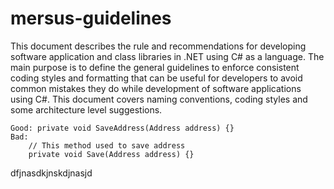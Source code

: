 # mersus-guidelines

This document describes the rule and recommendations for developing software application and class libraries in .NET using C# as a language. The main purpose is to define the general guidelines to enforce consistent coding styles and formatting that can be useful for developers to avoid common mistakes they do while development of software applications using C#. This document covers naming conventions, coding styles and some architecture level suggestions.

```
Good: private void SaveAddress(Address address) {}  
Bad:  
    // This method used to save address  
    private void Save(Address address) {}  
```
dfjnasdkjnskdjnasjd

